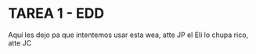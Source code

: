 # TAREA 1 - EDD

Aquí les dejo pa que intentemos usar esta wea, atte JP
el Eli lo chupa rico, atte JC

